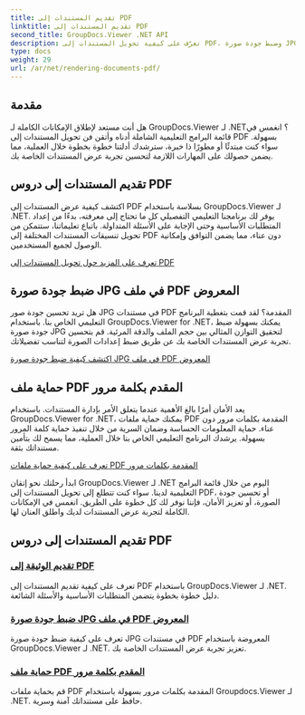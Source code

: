 ```yaml
---
title: تقديم المستندات إلى PDF
linktitle: تقديم المستندات إلى PDF
second_title: GroupDocs.Viewer .NET API
description: تعرّف على كيفية تحويل المستندات إلى PDF، وضبط جودة صورة JPG، وحماية ملفات PDF بكلمات مرور باستخدام GroupDocs.Viewer لبرامج .NET التعليمية.
type: docs
weight: 29
url: /ar/net/rendering-documents-pdf/
---
```


## مقدمة

هل أنت مستعد لإطلاق الإمكانات الكاملة لـ GroupDocs.Viewer لـ .NET؟ انغمس في قائمة البرامج التعليمية الشاملة أدناه وأتقن فن تحويل المستندات إلى PDF بسهولة. سواء كنت مبتدئًا أو مطورًا ذا خبرة، سترشدك أدلتنا خطوة بخطوة خلال العملية، مما يضمن حصولك على المهارات اللازمة لتحسين تجربة عرض المستندات الخاصة بك.

## تقديم المستندات إلى دروس PDF

اكتشف كيفية عرض المستندات إلى PDF بسلاسة باستخدام GroupDocs.Viewer لـ .NET. يوفر لك برنامجنا التعليمي التفصيلي كل ما تحتاج إلى معرفته، بدءًا من إعداد المتطلبات الأساسية وحتى الإجابة على الأسئلة المتداولة. باتباع تعليماتنا، ستتمكن من تحويل تنسيقات المستندات المختلفة إلى PDF دون عناء، مما يضمن التوافق وإمكانية الوصول لجميع المستخدمين.

[تعرف على المزيد حول تحويل المستندات إلى PDF](./render-to-pdf/)

## ضبط جودة صورة JPG في ملف PDF المعروض

هل تريد تحسين جودة صور JPG في مستندات PDF المقدمة؟ لقد قمت بتغطية البرنامج التعليمي الخاص بنا. باستخدام GroupDocs.Viewer for .NET، يمكنك بسهولة ضبط جودة صورة JPG لتحقيق التوازن المثالي بين حجم الملف والدقة المرئية. قم بتحسين تجربة عرض المستندات الخاصة بك عن طريق ضبط إعدادات الصورة لتناسب تفضيلاتك.

[اكتشف كيفية ضبط جودة صورة JPG في ملف PDF المعروض](./adjust-jpg-quality-pdf/)

## حماية ملف PDF المقدم بكلمة مرور

يعد الأمان أمرًا بالغ الأهمية عندما يتعلق الأمر بإدارة المستندات. باستخدام GroupDocs.Viewer for .NET، يمكنك حماية ملفات PDF المقدمة بكلمات مرور دون عناء. حماية المعلومات الحساسة وضمان السرية من خلال تنفيذ حماية كلمة المرور بسهولة. يرشدك البرنامج التعليمي الخاص بنا خلال العملية، مما يسمح لك بتأمين مستنداتك بثقة.

[تعرف على كيفية حماية ملفات PDF المقدمة بكلمات مرور](./protect-pdf/)

ابدأ رحلتك نحو إتقان GroupDocs.Viewer لـ .NET اليوم من خلال قائمة البرامج التعليمية لدينا. سواء كنت تتطلع إلى تحويل المستندات إلى PDF، أو تحسين جودة الصورة، أو تعزيز الأمان، فإننا نوفر لك كل خطوة على الطريق. انغمس في الإمكانات الكاملة لتجربة عرض المستندات لديك واطلق العنان لها.
## تقديم المستندات إلى دروس PDF
### [تقديم الوثيقة إلى PDF](./render-to-pdf/)
تعرف على كيفية تقديم المستندات إلى PDF باستخدام GroupDocs.Viewer لـ .NET. دليل خطوة بخطوة يتضمن المتطلبات الأساسية والأسئلة الشائعة.
### [ضبط جودة صورة JPG في ملف PDF المعروض](./adjust-jpg-quality-pdf/)
تعرف على كيفية ضبط جودة صورة JPG في مستندات PDF المعروضة باستخدام GroupDocs.Viewer لـ .NET. تعزيز تجربة عرض المستندات الخاصة بك.
### [حماية ملف PDF المقدم بكلمة مرور](./protect-pdf/)
قم بحماية ملفات PDF المقدمة بكلمات مرور بسهولة باستخدام Groupdocs.Viewer لـ .NET. حافظ على مستنداتك آمنة وسرية.